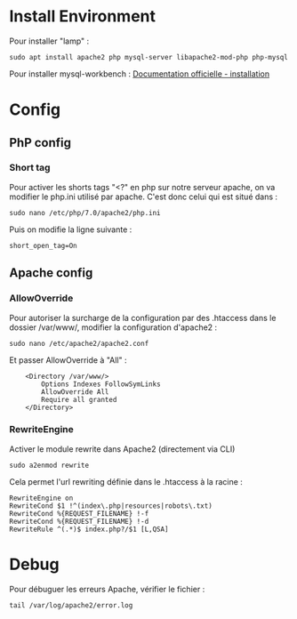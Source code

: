 # Install Environment
Pour installer "lamp" :
```
sudo apt install apache2 php mysql-server libapache2-mod-php php-mysql
```

Pour installer mysql-workbench :
[Documentation officielle - installation](https://dev.mysql.com/doc/workbench/en/wb-installing-linux.html)


# Config

## PhP config
### Short tag
Pour activer les shorts tags "<?" en php sur notre serveur apache, on va modifier le php.ini utilisé par apache. C'est donc celui qui est situé dans :
```
sudo nano /etc/php/7.0/apache2/php.ini
```

Puis on modifie la ligne suivante :
```
short_open_tag=On
```

## Apache config
### AllowOverride
Pour autoriser la surcharge de la configuration par des .htaccess dans le dossier /var/www/, modifier la configuration d'apache2 :
```
sudo nano /etc/apache2/apache2.conf
```

Et passer AllowOverride à "All" :
```
    <Directory /var/www/>
        Options Indexes FollowSymLinks
        AllowOverride All
        Require all granted
    </Directory>
```

### RewriteEngine
Activer le module rewrite dans Apache2 (directement via CLI)
```
sudo a2enmod rewrite
```

Cela permet l'url rewriting définie dans le .htaccess à la racine :
```
RewriteEngine on
RewriteCond $1 !^(index\.php|resources|robots\.txt)
RewriteCond %{REQUEST_FILENAME} !-f
RewriteCond %{REQUEST_FILENAME} !-d
RewriteRule ^(.*)$ index.php?/$1 [L,QSA] 
```

# Debug
Pour débuguer les erreurs Apache, vérifier le fichier :
```
tail /var/log/apache2/error.log
```
